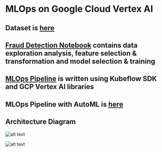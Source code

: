 # MLOps on Google Cloud Vertex AI 
## Dataset is [here](https://drive.google.com/file/d/1PkO8bDHlmrBTbZYFuTzKFrGIES6uBr3A/view?usp=sharing)
## [Fraud Detection Notebook](https://github.com/yantkgcp/MLOps/blob/main/fraud_detection_technique.ipynb) contains data exploration analysis, feature selection & transformation and model selection & training
## [MLOps Pipeline](https://github.com/yantkgcp/MLOps/blob/main/custom_training_pipeline.ipynb) is written using Kubeflow SDK and GCP Vertex AI libraries
## MLOps Pipeline with AutoML is [here](https://github.com/yantkgcp/MLOps/blob/main/pipeline.ipynb)


## Architecture Diagram
![alt text](https://github.com/yantkgcp/vertex/blob/main/CICT.png)



![alt text](https://github.com/yantkgcp/vertex/blob/main/CTCD.png)
